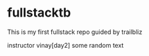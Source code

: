 # fullstacktb
This is my first fullstack repo guided by trailbliz

instructor vinay[day2] 
some random text
